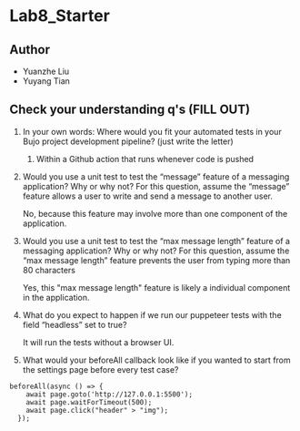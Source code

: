 # Lab8_Starter
## Author
- Yuanzhe Liu
- Yuyang Tian
  
## Check your understanding q's (FILL OUT)
1. In your own words: Where would you fit your automated tests in your Bujo project development pipeline? (just write the letter)

   1. Within a Github action that runs whenever code is pushed

2. Would you use a unit test to test the “message” feature of a messaging application? Why or why not? For this question, assume the “message” feature allows a user to write and send a message to another user.

   No, because this feature may involve more than one component of the application.

3. Would you use a unit test to test the “max message length” feature of a messaging application? Why or why not? For this question, assume the “max message length” feature prevents the user from typing more than 80 characters

   Yes, this "max message length" feature is likely a individual component in the application.

4. What do you expect to happen if we run our puppeteer tests with the field “headless” set to true?

   It will run the tests without a browser UI.

5. What would your beforeAll callback look like if you wanted to start from the settings page before every test case?
```
beforeAll(async () => {
    await page.goto('http://127.0.0.1:5500');
    await page.waitForTimeout(500);
    await page.click("header" > "img");
  });
```

